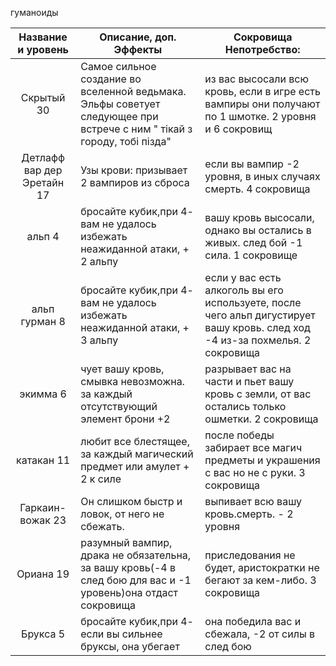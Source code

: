 гуманоиды

|Название и уровень|Описание, доп. Эффекты|Сокровища Непотребство: |
|:----:|-----|-----|
|Скрытый 30|Самое сильное создание во вселенной ведьмака. Эльфы советует следующее при встрече с ним " тiкай з городу, тобi пiзда"|из вас высосали всю кровь, если в игре есть вампиры они получают по 1 шмотке. 2 уровня и 6 сокровищ|
|Детлафф вар дер Эретайн 17|Узы крови: призывает 2 вампиров из сброса|если вы вампир -2 уровня, в иных случаях смерть. 4 сокровища|
|альп 4|бросайте кубик,при 4- вам не удалось избежать неажиданной атаки, + 2 альпу|вашу кровь высосали, однако вы остались в живых. след бой -1 сила. 1 сокровище|
|альп гурман 8|бросайте кубик,при 4- вам не удалось избежать неажиданной атаки, + 3 альпу|если у вас есть алкоголь вы его используете, после чего альп дигустирует вашу кровь. след ход -4 из-за похмелья. 2 сокровища|
|экимма 6|чует вашу кровь, смывка невозможна. за каждый отсутствующий элемент брони +2|разрывает вас на части и пьет вашу кровь с земли, от вас остались только ошметки. 2 сокровища|
|катакан 11|любит все блестящее, за каждый магический предмет или амулет + 2 к силе|после победы забирает все магич предметы и украшения с вас но не с руки. 3 сокровища|
|Гаркаин-вожак 23|Он слишком быстр и ловок, от него не сбежать.|выпивает всю вашу кровь.смерть. - 2 уровня|
|Ориана 19|разумный вампир, драка не обязательна, за вашу кровь(-4 в след бою для вас и -1 уровень)она отдаст сокровища|приследования не будет, аристократки не бегают за кем-либо. 3 сокровища|
|Брукса 5|бросайте кубик,при 4- если вы сильнее бруксы, она убегает|она победила вас и сбежала, -2 от силы в след бою|
